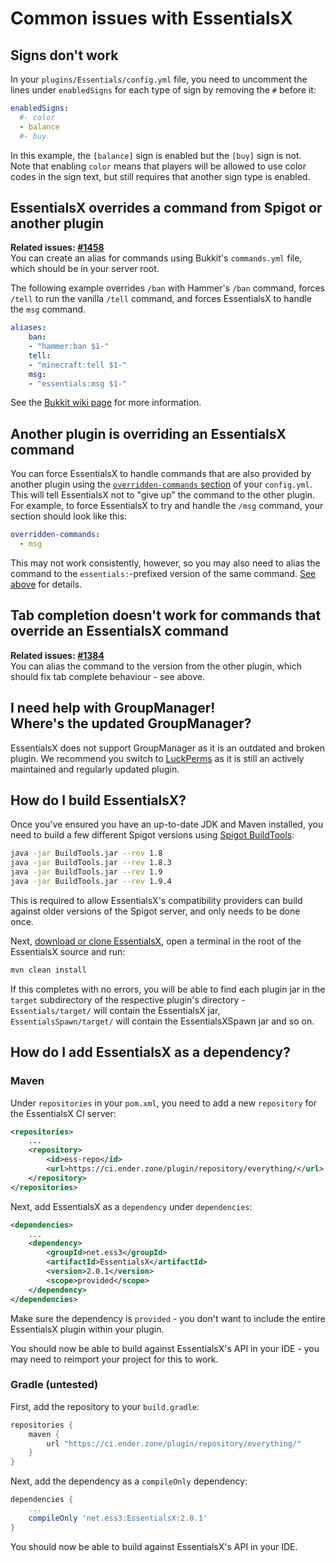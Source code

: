 # Common issues with EssentialsX

## Signs don't work
In your `plugins/Essentials/config.yml` file, you need to uncomment the lines under `enabledSigns` for each type of sign by removing the `#` before it:
```yaml
enabledSigns:
  #- color
  - balance
  #- buy
```
In this example, the `[balance]` sign is enabled but the `[buy]` sign is not.  
Note that enabling `color` means that players will be allowed to use color codes in the sign text, but still requires that another sign type is enabled.

## EssentialsX overrides a command from Spigot or another plugin
**Related issues: [#1458](/EssentialsX/Essentials/issues/1458)**  
You can create an alias for commands using Bukkit's `commands.yml` file, which should be in your server root.

The following example overrides `/ban` with Hammer's `/ban` command, forces `/tell` to run the vanilla `/tell` command, and forces EssentialsX to handle the `msg` command.
```yaml
aliases:
    ban:
    - "hammer:ban $1-"
    tell:
    - "minecraft:tell $1-"
    msg:
    - "essentials:msg $1-"
```

See the [Bukkit wiki page](https://bukkit.gamepedia.com/Commands.yml#aliases) for more information.

## Another plugin is overriding an EssentialsX command
You can force EssentialsX to handle commands that are also provided by another plugin using the [`overridden-commands` section](https://github.com/EssentialsX/Essentials/blob/2.x/Essentials/src/config.yml#L138) of your `config.yml`. This will tell EssentialsX not to "give up" the command to the other plugin. For example, to force EssentialsX to try and handle the `/msg` command, your section should look like this:
```yaml
overridden-commands:
  - msg
```

This may not work consistently, however, so you may also need to alias the command to the `essentials:`-prefixed version of the same command. [See above](https://github.com/EssentialsX/Essentials/wiki/Common-Issues#essentialsx-overrides-a-command-from-spigot-or-another-plugin) for details.

## Tab completion doesn't work for commands that override an EssentialsX command
**Related issues: [#1384](/EssentialsX/Essentials/issues/1384)**  
You can alias the command to the version from the other plugin, which should fix tab complete behaviour - see above.

## I need help with GroupManager! <br /> Where's the updated GroupManager?
EssentialsX does not support GroupManager as it is an outdated and broken plugin. We recommend you switch to [LuckPerms](https://github.com/lucko/LuckPerms) as it is still an actively maintained and regularly updated plugin.

## How do I build EssentialsX?
Once you've ensured you have an up-to-date JDK and Maven installed, you need to build a few different Spigot versions using [Spigot BuildTools](https://www.spigotmc.org/wiki/buildtools/):
```bash
java -jar BuildTools.jar --rev 1.8
java -jar BuildTools.jar --rev 1.8.3
java -jar BuildTools.jar --rev 1.9
java -jar BuildTools.jar --rev 1.9.4
```

This is required to allow EssentialsX's compatibility providers can build against older versions of the Spigot server, and only needs to be done once.

Next, [download or clone EssentialsX](https://github.com/EssentialsX/Essentials), open a terminal in the root of the EssentialsX source and run:
```bash
mvn clean install
```

If this completes with no errors, you will be able to find each plugin jar in the `target` subdirectory of the respective plugin's directory - `Essentials/target/` will contain the EssentialsX jar, `EssentialsSpawn/target/` will contain the EssentialsXSpawn jar and so on.

## How do I add EssentialsX as a dependency?
### Maven
Under `repositories` in your `pom.xml`, you need to add a new `repository` for the EssentialsX CI server:
```xml
<repositories>
    ...
    <repository>
        <id>ess-repo</id>
        <url>https://ci.ender.zone/plugin/repository/everything/</url>
    </repository>
</repositories>
```

Next, add EssentialsX as a `dependency` under `dependencies`:
```xml
<dependencies>
    ...
    <dependency>
        <groupId>net.ess3</groupId>
        <artifactId>EssentialsX</artifactId>
        <version>2.0.1</version>
        <scope>provided</scope>
    </dependency>
</dependencies>
```

Make sure the dependency is `provided` - you don't want to include the entire EssentialsX plugin within your plugin.

You should now be able to build against EssentialsX's API in your IDE - you may need to reimport your project for this to work.

### Gradle (untested)
First, add the repository to your `build.gradle`:
```groovy
repositories {
    maven {
        url "https://ci.ender.zone/plugin/repository/everything/"
    }
}
```

Next, add the dependency as a `compileOnly` dependency:
```groovy
dependencies {
    ...
    compileOnly 'net.ess3:EssentialsX:2.0.1'
}
```

You should now be able to build against EssentialsX's API in your IDE.